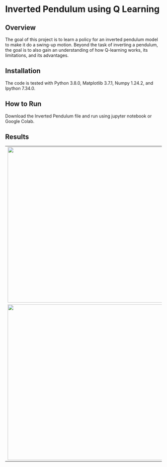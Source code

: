 # Inverted Pendulum using Q Learning

## Overview
The goal of this project is to learn a policy for an inverted pendulum model to make it do a swing-up motion. Beyond the task of inverting a pendulum, the goal is to also gain an understanding of how Q-learning works, its limitations, and its advantages.

## Installation
The code is tested with Python 3.8.0, Matplotlib 3.7.1, Numpy 1.24.2, and Ipython 7.34.0.

## How to Run
Download the Inverted Pendulum file and run using jupyter notebook or Google Colab.

## Results

<table>
  <tr>
    <td>
      <img src="https://github.com/Naveench7/Stability-and-maneuverability-of-a-Drone-using-LOQ-and-iLQR/assets/100085132/7d2efb8b-b71d-46f0-8ccb-a0e192db9b48" width="500" height="500">
    </td>
    <td>
      <img src="https://github.com/Naveench7/Stability-and-maneuverability-of-a-Drone-using-LOQ-and-iLQR/assets/100085132/ce44ac5e-931c-48b0-9fb9-d568517335a6" width="500" height="500">
    </td>
  </tr>
  <tr>
    <td>
      <img src="https://github.com/Naveench7/Stability-and-maneuverability-of-a-Drone-using-LOQ-and-iLQR/assets/100085132/804cdba1-9e9c-41f8-a28e-f64ae8df72a0" width="500" height="500">
    </td>
    <td>
      <img src="https://github.com/Naveench7/Stability-and-maneuverability-of-a-Drone-using-LOQ-and-iLQR/assets/100085132/f20cc476-cd87-4a86-b6ce-ec44a681db9f" width="500" height="500">
    </td>
  </tr>
</table>


























  






